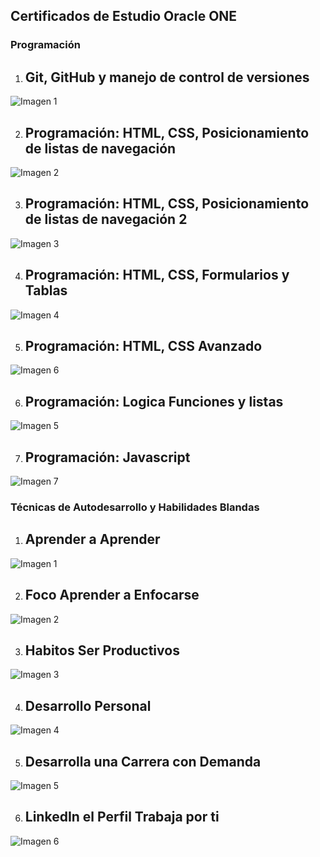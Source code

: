 ## <strong>Certificados de Estudio Oracle ONE </strong> 

### Programación

1. <h2>Git, GitHub y manejo de control de versiones</h2>
 ![Imagen 1](/Oracle%20ONE/Programacion/Curso%20Git%20y%20GitHub_%20repositorio,%20commit%20y%20versiones.PNG)

2. <h2>Programación: HTML, CSS, Posicionamiento de listas de navegación</h2> 
![Imagen 2](/Oracle%20ONE/Programacion/Curso%20HTML5%20y%20CSS3%20parte%201_%20Mi%20primera%20página%20web.PNG)

3. <h2>Programación: HTML, CSS, Posicionamiento de listas de navegación 2</h2> 
![Imagen 3](/Oracle%20ONE/Programacion/Curso%20HTML5%20y%20CSS3%20parte%202_%20Posicionamiento,%20listas%20y%20navegación.PNG)

4. <h2>Programación: HTML, CSS, Formularios y Tablas</h2> 
![Imagen 4](/Oracle%20ONE/Programacion/Curso%20HTML5%20y%20CSS3%20parte%203_%20Trabajando%20con%20formularios%20y%20tablas.PNG)

5. <h2>Programación: HTML, CSS Avanzado</h2>
![Imagen 6](/Oracle%20ONE/Programacion/Curso%20HTML5%20y%20CSS3%20parte%204_%20Avanzando%20en%20CSS%20.PNG)

6. <h2>Programación: Logica Funciones y listas</h2> 
![Imagen 5](/Oracle%20ONE/Programacion/Curso%20Lógica%20de%20programación_%20explorar%20funciones%20y%20listas.PNG)

7. <h2>Programación: Javascript</h2> 
![Imagen 7](/Oracle%20ONE/Programacion/Curso%20Lógica%20de%20programación_%20sumérgete%20en%20la%20programación%20con%20JavaScript.PNG)

### Técnicas de Autodesarrollo y Habilidades Blandas

1. <h2>Aprender a Aprender</h2>
 ![Imagen 1](/Oracle%20ONE/Tecnicas%20de%20autodesarrollo/Curso%20Aprender%20a%20aprender_%20tecnicas%20para%20tu%20autodesarrollo.PNG)

2. <h2>Foco Aprender a Enfocarse</h2> 
![Imagen 2](/Oracle%20ONE/Tecnicas%20de%20autodesarrollo/Curso%20Foco_%20Enfocarse%20trae%20más%20resultados%20para%20el%20día%20a%20día.PNG)

3. <h2>Habitos Ser Productivos</h2> 
![Imagen 3](/Oracle%20ONE/Tecnicas%20de%20autodesarrollo/Curso%20Hábitos_%20Ser%20productivo%20para%20cumplir%20sus%20metas%20personales.PNG)

4. <h2>Desarrollo Personal</h2> 
![Imagen 4](/Oracle%20ONE/Tecnicas%20de%20autodesarrollo/Adrian%20Dario%20Hahn%20-%20Formación%20desarrollo%20personal%20-%20Alura.PNG)

5. <h2>Desarrolla una Carrera con Demanda</h2>
![Imagen 5](/Oracle%20ONE/Tecnicas%20de%20autodesarrollo/Curso%20Desarrollo%20de%20carrera_%20demanda%20del%20mercado.PNG)

6. <h2>LinkedIn el Perfil Trabaja por ti</h2> 
![Imagen 6](/Oracle%20ONE/Tecnicas%20de%20autodesarrollo/Curso%20LinkedIn_%20Como%20hacer%20que%20tu%20perfil%20trabaje%20por%20ti.PNG)
